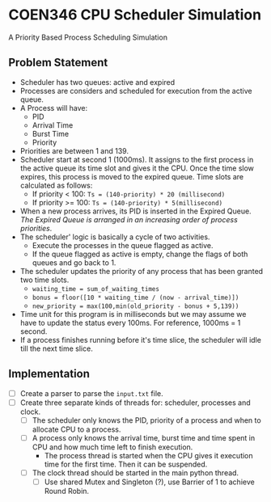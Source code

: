 # COEN346 CPU Scheduler Simulation

A Priority Based Process Scheduling Simulation

## Problem Statement

- Scheduler has two queues: active and expired
- Processes are considers and scheduled for execution from the active queue.
- A Process will have:
  - PID
  - Arrival Time
  - Burst Time
  - Priority
- Priorities are between 1 and 139.
- Scheduler start at second 1 (1000ms). It assigns to the first process in the active queue its time slot and gives it the CPU. Once the time slow expires, this process is moved to the expired queue. Time slots are calculated as follows:
  - If priority < 100: `Ts = (140-priority) * 20 (millisecond)`
  - If priority >= 100: `Ts = (140-priority) * 5(millisecond)`
- When a new process arrives, its PID is inserted in the Expired Queue. _The Expired Queue is arranged in an increasing order of process priorities_.
- The scheduler' logic is basically a cycle of two activities.
  - Execute the processes in the queue flagged as active.
  - If the queue flagged as active is empty, change the flags of both queues and go back to 1.
- The scheduler updates the priority of any process that has been granted two time slots.
  - `waiting_time = sum_of_waiting_times`
  - `bonus = floor([10 * waiting_time / (now - arrival_time)])`
  - `new_priority = max(100,min(old_priority - bonus + 5,139))`
- Time unit for this program is in milliseconds but we may assume we have to update the status every 100ms. For reference, 1000ms = 1 second.
- If a process finishes running before it's time slice, the scheduler will idle till the next time slice.

## Implementation

- [ ] Create a parser to parse the `input.txt` file.
- [ ] Create three separate kinds of threads for: scheduler, processes and clock.
  - [ ] The scheduler only knows the PID, priority of a process and when to allocate CPU to a process.
  - [ ] A process only knows the arrival time, burst time and time spent in CPU and how much time left to finish execution.
    - The process thread is started when the CPU gives it execution time for the first time. Then it can be suspended.
  - [ ] The clock thread should be started in the main python thread.
    - [ ] Use shared Mutex and Singleton (?), use Barrier of 1 to achieve Round Robin.
